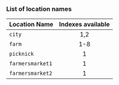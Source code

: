 ﻿### List of location names

| Location Name  | Indexes available |
| ------------- |:-------------:|
| ``city``      | 1,2     |
| ``farm``      | 1-8     |
| ``picknick``  | 1       |
| ``farmersmarket1`` | 1  |
| ``farmersmarket2`` | 1 |

